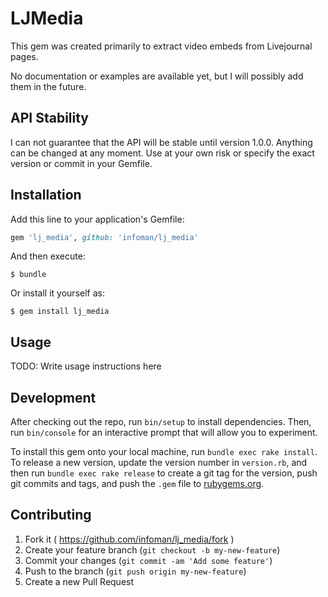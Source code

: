 # LJMedia

This gem was created primarily to extract video embeds from Livejournal pages.

No documentation or examples are available yet, but I will possibly add them in the future.

## API Stability

I can not guarantee that the API will be stable until version 1.0.0. Anything can be changed
at any moment. Use at your own risk or specify the exact version or commit in your Gemfile.

## Installation

Add this line to your application's Gemfile:

```ruby
gem 'lj_media', github: 'infoman/lj_media'
```

And then execute:

    $ bundle

Or install it yourself as:

    $ gem install lj_media

## Usage

TODO: Write usage instructions here

## Development

After checking out the repo, run `bin/setup` to install dependencies. Then, run `bin/console` for an interactive prompt that will allow you to experiment.

To install this gem onto your local machine, run `bundle exec rake install`. To release a new version, update the version number in `version.rb`, and then run `bundle exec rake release` to create a git tag for the version, push git commits and tags, and push the `.gem` file to [rubygems.org](https://rubygems.org).

## Contributing

1. Fork it ( https://github.com/infoman/lj_media/fork )
2. Create your feature branch (`git checkout -b my-new-feature`)
3. Commit your changes (`git commit -am 'Add some feature'`)
4. Push to the branch (`git push origin my-new-feature`)
5. Create a new Pull Request
